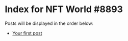 # Index for NFT World #8893
Posts will be displayed in the order below:

- [Your first post](./001-first.md)


